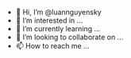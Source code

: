 - 👋 Hi, I’m @luannguyensky
- 👀 I’m interested in ...
- 🌱 I’m currently learning ...
- 💞️ I’m looking to collaborate on ...
- 📫 How to reach me ...

<!---
luannguyensky/luannguyensky is a ✨ special ✨ repository because its `README.md` (this file) appears on your GitHub profile.
You can click the Preview link to take a look at your changes.
--->
